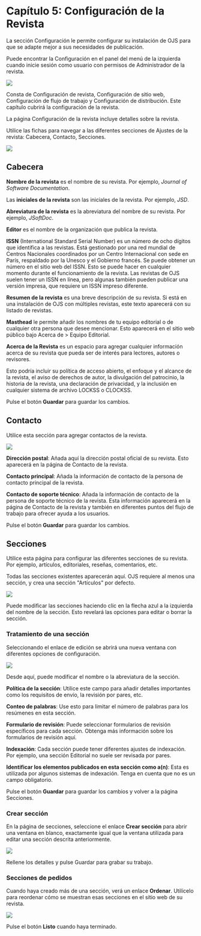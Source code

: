 # Capítulo 5: Configuración de la Revista

La sección Configuración le permite configurar su instalación de OJS para que se adapte mejor a sus necesidades de publicación.

Puede encontrar la Configuración en el panel del menú de la izquierda cuando inicie sesión como usuario con permisos de Administrador de la revista.

![](./assets/image203.png)

Consta de Configuración de revista, Configuración de sitio web, Configuración de flujo de trabajo y Configuración de distribución. Este capítulo cubrirá la configuración de la revista. 

La página Configuración de la revista incluye detalles sobre la revista.

Utilice las fichas para navegar a las diferentes secciones de Ajustes de la revista: Cabecera, Contacto, Secciones.

![](./assets/image91.png)

## Cabecera
**Nombre de la revista** es el nombre de su revista. Por ejemplo, *Journal of Software Documentation*.

Las **iniciales de la revista** son las iniciales de la revista. Por ejemplo, *JSD*.

**Abreviatura de la revista** es la abreviatura del nombre de su revista. Por ejemplo, *JSoftDoc*.

**Editor** es el nombre de la organización que publica la revista.

**ISSN** (International Standard Serial Number) es un número de ocho dígitos que identifica a las revistas. Está gestionado por una red mundial de Centros Nacionales coordinados por un Centro Internacional con sede en París, respaldado por la Unesco y el Gobierno francés. Se puede obtener un número en el sitio web del ISSN. Esto se puede hacer en cualquier momento durante el funcionamiento de la revista. Las revistas de OJS suelen tener un ISSN en línea, pero algunas también pueden publicar una versión impresa, que requiere un ISSN impreso diferente.

**Resumen de la revista** es una breve descripción de su revista. Si está en una instalación de OJS con múltiples revistas, este texto aparecerá con su listado de revistas.

**Masthead** le permite añadir los nombres de tu equipo editorial o de cualquier otra persona que desee mencionar. Esto aparecerá en el sitio web público bajo Acerca de > Equipo Editorial.

**Acerca de la Revista** es un espacio para agregar cualquier información acerca de su revista que pueda ser de interés para lectores, autores o revisores.

Esto podría incluir su política de acceso abierto, el enfoque y el alcance de la revista, el aviso de derechos de autor, la divulgación del patrocinio, la historia de la revista, una declaración de privacidad, y la inclusión en cualquier sistema de archivo LOCKSS o CLOCKSS.

Pulse el botón **Guardar** para guardar los cambios.

## Contacto
Utilice esta sección para agregar contactos de la revista.

![](./assets/image112.png)

**Dirección postal**: Añada aquí la dirección postal oficial de su revista. Esto aparecerá en la página de Contacto de la revista.

**Contacto principal**: Añada la información de contacto de la persona de contacto principal de la revista.

**Contacto de soporte técnico**: Añada la información de contacto de la persona de soporte técnico de la revista. Esta información aparecerá en la página de Contacto de la revista y también en diferentes puntos del flujo de trabajo para ofrecer ayuda a los usuarios.

Pulse el botón **Guardar** para guardar los cambios.

## Secciones
Utilice esta página para configurar las diferentes secciones de su revista. Por ejemplo, artículos, editoriales, reseñas, comentarios, etc.

Todas las secciones existentes aparecerán aquí. OJS requiere al menos una sección, y crea una sección "Artículos" por defecto.

![](./assets/image127.png)

Puede modificar las secciones haciendo clic en la flecha azul a la izquierda del nombre de la sección. Esto revelará las opciones para editar o borrar la sección.

### Tratamiento de una sección

Seleccionando el enlace de edición se abrirá una nueva ventana con diferentes opciones de configuración.

![](./assets/image45.png)

Desde aquí, puede modificar el nombre o la abreviatura de la sección.

**Política de la sección**: Utilice este campo para añadir detalles importantes como los requisitos de envío, la revisión por pares, etc.

**Conteo de palabras**: Use esto para limitar el número de palabras para los resúmenes en esta sección.

**Formulario de revisión**: Puede seleccionar formularios de revisión específicos para cada sección. Obtenga más información sobre los formularios de revisión aquí.

**Indexación**: Cada sección puede tener diferentes ajustes de indexación. Por ejemplo, una sección Editorial no suele ser revisada por pares.

**Identificar los elementos publicados en esta sección como a(n)**: Esta es utilizada por algunos sistemas de indexación. Tenga en cuenta que no es un campo obligatorio.

Pulse el botón **Guardar** para guardar los cambios y volver a la página Secciones.

### Crear sección

En la página de secciones, seleccione el enlace **Crear sección** para abrir una ventana en blanco, exactamente igual que la ventana utilizada para editar una sección descrita anteriormente.

![](./assets/image92.png)

Rellene los detalles y pulse Guardar para grabar su trabajo.

### Secciones de pedidos

Cuando haya creado más de una sección, verá un enlace **Ordenar**. Utilícelo para reordenar cómo se muestran esas secciones en el sitio web de su revista.

![](./assets/image136.png)

Pulse el botón **Listo** cuando haya terminado.
